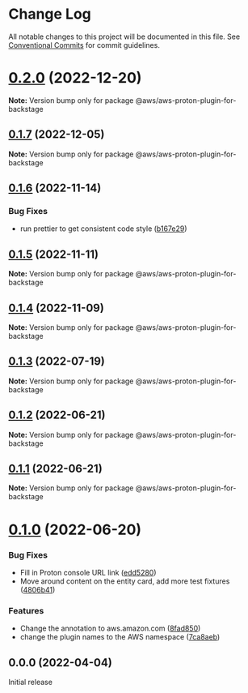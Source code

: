# Change Log

All notable changes to this project will be documented in this file.
See [Conventional Commits](https://conventionalcommits.org) for commit guidelines.

# [0.2.0](https://github.com/awslabs/aws-proton-plugins-for-backstage/compare/v0.1.7...v0.2.0) (2022-12-20)

**Note:** Version bump only for package @aws/aws-proton-plugin-for-backstage

## [0.1.7](https://github.com/awslabs/aws-proton-plugins-for-backstage/compare/v0.1.6...v0.1.7) (2022-12-05)

**Note:** Version bump only for package @aws/aws-proton-plugin-for-backstage

## [0.1.6](https://github.com/awslabs/aws-proton-plugins-for-backstage/compare/v0.1.5...v0.1.6) (2022-11-14)

### Bug Fixes

- run prettier to get consistent code style ([b167e29](https://github.com/awslabs/aws-proton-plugins-for-backstage/commit/b167e29abd1b5fd51145bed8ae651a4c750f9654))

## [0.1.5](https://github.com/awslabs/aws-proton-plugins-for-backstage/compare/v0.1.4...v0.1.5) (2022-11-11)

**Note:** Version bump only for package @aws/aws-proton-plugin-for-backstage

## [0.1.4](https://github.com/awslabs/aws-proton-plugins-for-backstage/compare/v0.1.3...v0.1.4) (2022-11-09)

**Note:** Version bump only for package @aws/aws-proton-plugin-for-backstage

## [0.1.3](https://github.com/awslabs/aws-proton-plugins-for-backstage/compare/v0.1.2...v0.1.3) (2022-07-19)

**Note:** Version bump only for package @aws/aws-proton-plugin-for-backstage

## [0.1.2](https://github.com/awslabs/aws-proton-plugins-for-backstage/compare/v0.1.1...v0.1.2) (2022-06-21)

**Note:** Version bump only for package @aws/aws-proton-plugin-for-backstage

## [0.1.1](https://github.com/awslabs/aws-proton-plugins-for-backstage/compare/v0.1.0...v0.1.1) (2022-06-21)

**Note:** Version bump only for package @aws/aws-proton-plugin-for-backstage

# [0.1.0](https://github.com/awslabs/aws-proton-plugins-for-backstage/compare/v0.0.0...v0.1.0) (2022-06-20)

### Bug Fixes

- Fill in Proton console URL link ([edd5280](https://github.com/awslabs/aws-proton-plugins-for-backstage/commit/edd5280e4752fa7f4c9324eb214358dfa87980a0))
- Move around content on the entity card, add more test fixtures ([4806b41](https://github.com/awslabs/aws-proton-plugins-for-backstage/commit/4806b411104a8b0e3a382c8ea6a01bdfa630ab49))

### Features

- Change the annotation to aws.amazon.com ([8fad850](https://github.com/awslabs/aws-proton-plugins-for-backstage/commit/8fad85099d2b0f3d8f4baf74b764cb295e4c9b18))
- change the plugin names to the AWS namespace ([7ca8aeb](https://github.com/awslabs/aws-proton-plugins-for-backstage/commit/7ca8aeb9e6820cb2508b8cb067b177e8acfc1e5c))

## 0.0.0 (2022-04-04)

Initial release
